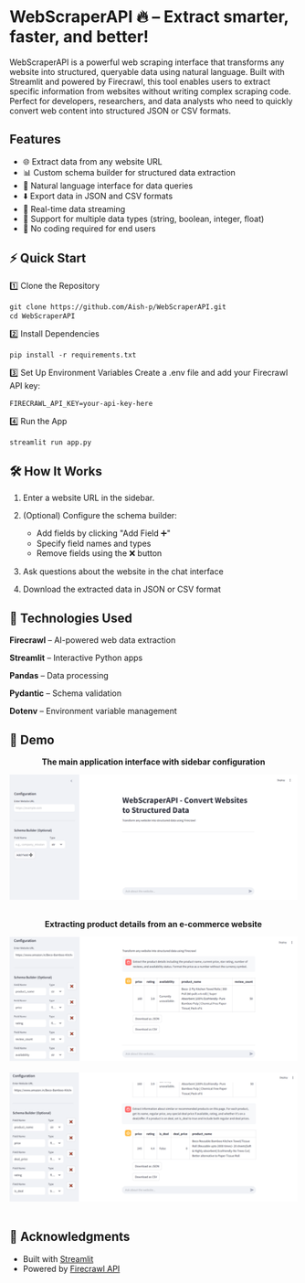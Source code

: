 # WebScraperAPI 🔥 – Extract smarter, faster, and better! 

WebScraperAPI is a powerful web scraping interface that transforms any website into structured, queryable data using natural language. Built with Streamlit and powered by Firecrawl, this tool enables users to extract specific information from websites without writing complex scraping code. Perfect for developers, researchers, and data analysts who need to quickly convert web content into structured JSON or CSV formats.


## Features

- 🌐 Extract data from any website URL
- 📊 Custom schema builder for structured data extraction
- 💬 Natural language interface for data queries
- ⬇️ Export data in JSON and CSV formats
- 🔄 Real-time data streaming
- 🎯 Support for multiple data types (string, boolean, integer, float)
- 🚫 No coding required for end users


## ⚡ Quick Start

1️⃣ Clone the Repository
  ```
  git clone https://github.com/Aish-p/WebScraperAPI.git
  cd WebScraperAPI
  ```

2️⃣ Install Dependencies
  ```
  pip install -r requirements.txt
  ```

3️⃣ Set Up Environment Variables
  Create a .env file and add your Firecrawl API key:
  ```
  FIRECRAWL_API_KEY=your-api-key-here
  ```

4️⃣ Run the App
  ```
  streamlit run app.py
  ```


## 🛠 How It Works

1. Enter a website URL in the sidebar.

2. (Optional) Configure the schema builder:
   * Add fields by clicking "Add Field ➕"
   * Specify field names and types
   * Remove fields using the ❌ button

3. Ask questions about the website in the chat interface

4. Download the extracted data in JSON or CSV format


## 🔗 Technologies Used

**Firecrawl** – AI-powered web data extraction

**Streamlit** – Interactive Python apps

**Pandas** – Data processing

**Pydantic** – Schema validation

**Dotenv** – Environment variable management


## 📌 Demo

<div align="center">
  <p><strong>The main application interface with sidebar configuration</strong></p>
  <img src="/screenshots/main_interface.PNG" alt="Main Interface" width="700">
</div>
<br>

<div align="center">
  <p><strong>Extracting product details from an e-commerce website</strong></p>
  <img src="/screenshots/product_query1.PNG" alt="Product Query" width="700">
  <br>
  <br>
  <img src="/screenshots/product_query2.PNG" alt="Product Query" width="700">
</div>
<br>


## 🙌 Acknowledgments

- Built with [Streamlit](https://streamlit.io/)
- Powered by [Firecrawl API](https://firecrawl.com/)
